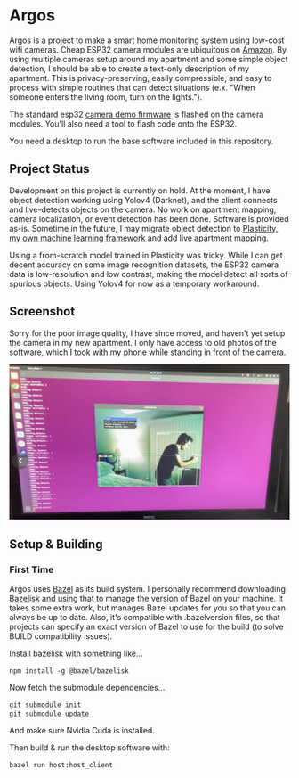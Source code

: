 Argos
=====

Argos is a project to make a smart home monitoring system using low-cost
wifi cameras. Cheap ESP32 camera modules are ubiquitous on [Amazon][1].
By using multiple cameras setup around my apartment and some simple object
detection, I should be able to create a text-only description of my apartment.
This is privacy-preserving, easily compressible, and easy to process with simple
routines that can detect situations (e.x. "When someone enters the living room,
turn on the lights.").

The standard esp32 [camera demo firmware][2] is flashed on the camera modules. You'll also need a tool to flash code onto the ESP32.

You need a desktop to run the base software included in this repository.

Project Status
--------------

Development on this project is currently on hold. At the moment, I have object detection working using Yolov4 (Darknet), and the client connects and live-detects objects on the camera. No work on apartment mapping, camera localization, or event detection has been done. Software is provided as-is. Sometime in the future, I may migrate object detection to [Plasticity, my own machine learning framework][3] and add live apartment mapping.

Using a from-scratch model trained in Plasticity was tricky. While I can get decent accuracy on some image recognition datasets, the ESP32 camera data is low-resolution and low contrast, making the model detect all sorts of spurious objects. Using Yolov4 for now as a temporary workaround.

Screenshot
----------

Sorry for the poor image quality, I have since moved, and haven't yet setup the camera in my new apartment. I only have access to old photos of the software, which I took with my phone while standing in front of the camera.

![](images/screenshot.png?raw=true)

Setup & Building
----------------

### First Time

Argos uses [Bazel](https://bazel.build/) as its build system. I personally
recommend downloading [Bazelisk](https://github.com/bazelbuild/bazelisk) and using that to manage the version of Bazel on your machine. It takes some extra work, but manages Bazel updates for you so that you can always be up to date. Also, it's compatible with .bazelversion files, so that projects can specify an exact version of Bazel to use for the build (to solve BUILD compatibility issues).

Install bazelisk with something like...

```
npm install -g @bazel/bazelisk
```

Now fetch the submodule dependencies...

```
git submodule init
git submodule update
```

And make sure Nvidia Cuda is installed.

Then build & run the desktop software with:

```
bazel run host:host_client
```


[1]: https://www.amazon.com/HiLetgo-ESP32-CAM-Development-Bluetooth-Raspberry/dp/B07RXPHYNM#:~:text=ESP32%2DCAM%20is%20a%20WIFI%2B,bit%20CPU%20for%20application%20processors
[2]: https://github.com/espressif/esp32-camera
[3]: https://github.com/jsharf/plasticity